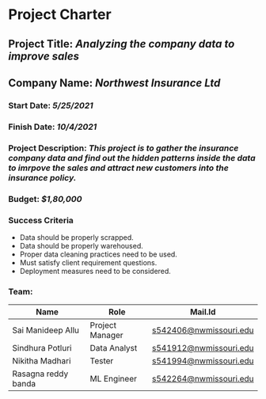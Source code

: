 # Project Charter

## **Project Title:** *Analyzing the company data to improve sales*

## **Company Name:** *Northwest Insurance Ltd*

### **Start Date:** *5/25/2021*
### **Finish Date:** *10/4/2021*


### **Project Description:** *This project is to gather the insurance company data and find out the hidden patterns inside the data to imrpove the sales and attract new customers into the insurance policy.*

### **Budget:** *$1,80,000*

### **Success Criteria** 
 *  Data should be properly scrapped.
 *  Data should be properly warehoused.
 *  Proper data cleaning practices need to be used.
 *  Must satisfy client requirement questions.
 *  Deployment measures need to be considered.

### **Team:**
Name | Role | Mail.Id
------------ | ------------- | -------------
Sai Manideep Allu | Project Manager | s542406@nwmissouri.edu
Sindhura Potluri | Data Analyst | s541912@nwmissouri.edu
Nikitha Madhari | Tester | s541994@nwmissouri.edu
Rasagna reddy banda | ML Engineer | s542264@nwmissouri.edu

